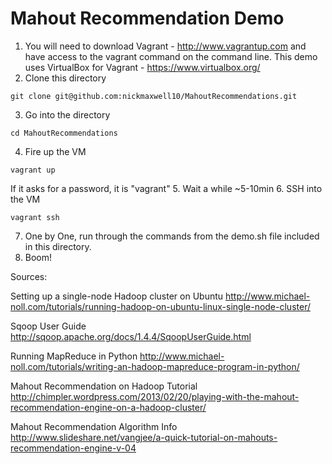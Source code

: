 Mahout Recommendation Demo
==============
  
1.  You will need to download Vagrant - http://www.vagrantup.com and have access to the vagrant command on the command line. 
	This demo uses VirtualBox for Vagrant - https://www.virtualbox.org/ 
2.  Clone this directory 
```
git clone git@github.com:nickmaxwell10/MahoutRecommendations.git
```
3.  Go into the directory
```
cd MahoutRecommendations
```
4.  Fire up the VM
```
vagrant up
```
If it asks for a password, it is "vagrant"
5.   Wait a while ~5-10min
6.  SSH into the VM
```
vagrant ssh
```
7.  One by One, run through the commands from the demo.sh file included in this directory.
8.  Boom!



Sources:

Setting up a single-node Hadoop cluster on Ubuntu
http://www.michael-noll.com/tutorials/running-hadoop-on-ubuntu-linux-single-node-cluster/

Sqoop User Guide
http://sqoop.apache.org/docs/1.4.4/SqoopUserGuide.html

Running MapReduce in Python
http://www.michael-noll.com/tutorials/writing-an-hadoop-mapreduce-program-in-python/

Mahout Recommendation on Hadoop Tutorial 
http://chimpler.wordpress.com/2013/02/20/playing-with-the-mahout-recommendation-engine-on-a-hadoop-cluster/

Mahout Recommendation Algorithm Info
http://www.slideshare.net/vangjee/a-quick-tutorial-on-mahouts-recommendation-engine-v-04




